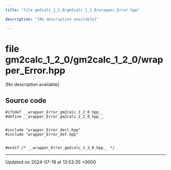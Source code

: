 ```yaml
---
title: "file gm2calc_1_2_0/gm2calc_1_2_0/wrapper_Error.hpp"

description: "[No description available]"

---
```


# file gm2calc_1_2_0/gm2calc_1_2_0/wrapper_Error.hpp

[No description available]




## Source code

```
#ifndef __wrapper_Error_gm2calc_1_2_0_hpp__
#define __wrapper_Error_gm2calc_1_2_0_hpp__


#include "wrapper_Error_decl.hpp"
#include "wrapper_Error_def.hpp"


#endif /* __wrapper_Error_gm2calc_1_2_0_hpp__ */
```


-------------------------------

Updated on 2024-07-18 at 13:53:35 +0000
